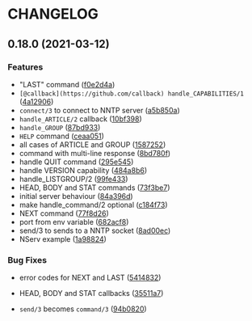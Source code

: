 # CHANGELOG

## 0.18.0 (2021-03-12)

### Features

* "LAST" command ([f0e2d4a](https://github.com/sntran/gen_nntp/commit/f0e2d4a22155185753a2c920ea1d9da5c83be0bf))
* `[@callback](https://github.com/callback) handle_CAPABILITIES/1` ([4a12906](https://github.com/sntran/gen_nntp/commit/4a129068348f61864ba9cf2d7ee9c74d25577cfc))
* `connect/3` to connect to NNTP server ([a5b850a](https://github.com/sntran/gen_nntp/commit/a5b850a4a76ff44c6d3e79151b60673020aa0b7b))
* `handle_ARTICLE/2` callback ([10bf398](https://github.com/sntran/gen_nntp/commit/10bf398ac0307ce1ba7e1180a6b829f4f7421e48))
* `handle_GROUP` ([87bd933](https://github.com/sntran/gen_nntp/commit/87bd933be169dc2e8c04f968d1f4328f41895527))
* `HELP` command ([ceaa051](https://github.com/sntran/gen_nntp/commit/ceaa051bbc4af37cd539ab0ce901b9e021870f0d))
* all cases of ARTICLE and GROUP ([1587252](https://github.com/sntran/gen_nntp/commit/15872523505a5362150a1dd2fca588a1084a44a5))
* command with multi-line response ([8bd780f](https://github.com/sntran/gen_nntp/commit/8bd780f56a1fe15da7625820c30833fe21a88cdb))
* handle QUIT command ([295e545](https://github.com/sntran/gen_nntp/commit/295e545dcaa73d430581138fe5689a3665bbc156))
* handle VERSION capability ([484a8b6](https://github.com/sntran/gen_nntp/commit/484a8b65b1e570789b420f1c8d75c92b89c60017))
* handle_LISTGROUP/2 ([99fe433](https://github.com/sntran/gen_nntp/commit/99fe4337cb7b02aacf8ea65b2900235214a40ede))
* HEAD, BODY and STAT commands ([73f3be7](https://github.com/sntran/gen_nntp/commit/73f3be77ca883ea22f8a986712b8556872c9bb77))
* initial server behaviour ([84a396d](https://github.com/sntran/gen_nntp/commit/84a396d035b69f152f1e0f195cdfaeca4620fde2))
* make handle_command/2 optional ([c184f73](https://github.com/sntran/gen_nntp/commit/c184f73526a04229c906a33fee3a550e22c10794))
* NEXT command ([77f8d26](https://github.com/sntran/gen_nntp/commit/77f8d26831ee7a99a64f78ad07a50079b566adf2))
* port from env variable ([682acf8](https://github.com/sntran/gen_nntp/commit/682acf8ddf9a3586fc4a4632e0dd2d9aa9ecd0a8))
* send/3 to sends to a NNTP socket ([8ad00ec](https://github.com/sntran/gen_nntp/commit/8ad00ec428a01733a432f8e65534cff1159e85eb))
* NServ example ([1a98824](https://github.com/sntran/gen_nntp/commit/1a9882448b7d1e2de8ce7e04a7ebd8c4137fbd2a))

### Bug Fixes

* error codes for NEXT and LAST ([5414832](https://github.com/sntran/gen_nntp/commit/5414832c1ce54e2243ffcfd75e7ca1b2035cd919))
* HEAD, BODY and STAT callbacks ([35511a7](https://github.com/sntran/gen_nntp/commit/35511a7af9b7e9171f7a170185d4a6918a75a1e8))

* `send/3` becomes `command/3` ([94b0820](https://github.com/sntran/gen_nntp/commit/94b08204e39d5128dbae60ea995446dd29d5fc08))
